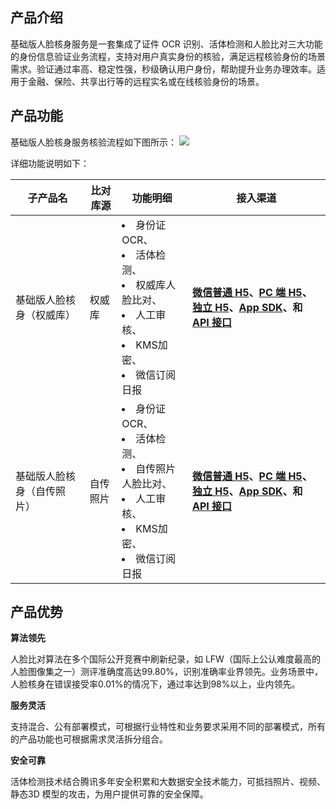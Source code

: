 ## 产品介绍

基础版人脸核身服务是一套集成了证件 OCR 识别、活体检测和人脸比对三大功能的身份信息验证业务流程，支持对用户真实身份的核验，满足远程核验身份的场景需求。验证通过率高、稳定性强，秒级确认用户身份，帮助提升业务办理效率。适用于金融、保险、共享出行等的远程实名或在线核验身份的场景。

## 产品功能
基础版人脸核身服务核验流程如下图所示：
![](https://main.qcloudimg.com/raw/5118a4ee1f52ca306279f90efe15e309.png)

详细功能说明如下：

|子产品名|比对库源|功能明细|接入渠道|
|--------|--------|---------|--------|
|基础版人脸核身（权威库）|权威库|<li>身份证OCR、<li>活体检测、<li>权威库人脸比对、<li>人工审核、<li>KMS加密、<li>微信订阅日报| **[微信普通 H5](https://cloud.tencent.com/document/product/1007/49538)、[PC 端 H5](https://cloud.tencent.com/document/product/1007/35893)、[独立 H5](https://cloud.tencent.com/document/product/1007/35883)、[App SDK](https://cloud.tencent.com/document/product/1007/35866)、和 [API 接口](https://cloud.tencent.com/document/api/1007/31818)** |
|基础版人脸核身（自传照片）|自传照片|<li>身份证OCR、<li>活体检测、<li>自传照片人脸比对、<li>人工审核、<li>KMS加密、<li>微信订阅日报| **[微信普通 H5](https://cloud.tencent.com/document/product/1007/49538)、[PC 端 H5](https://cloud.tencent.com/document/product/1007/35893)、[独立 H5](https://cloud.tencent.com/document/product/1007/35883)、[App SDK](https://cloud.tencent.com/document/product/1007/35866)、和 [API 接口](https://cloud.tencent.com/document/api/1007/31818)** |




## 产品优势

**算法领先**

人脸比对算法在多个国际公开竞赛中刷新纪录，如 LFW（国际上公认难度最高的人脸图像集之一）测评准确度高达99.80%，识别准确率业界领先。业务场景中，人脸核身在错误接受率0.01%的情况下，通过率达到98%以上，业内领先。

**服务灵活**

支持混合、公有部署模式，可根据行业特性和业务要求采用不同的部署模式，所有的产品功能也可根据需求灵活拆分组合。

**安全可靠**

活体检测技术结合腾讯多年安全积累和大数据安全技术能力，可抵挡照片、视频、静态3D 模型的攻击，为用户提供可靠的安全保障。

